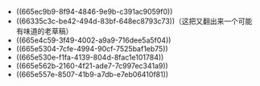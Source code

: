 - ((665ec9b9-8f94-4846-9e9b-c391ac9059f0))
- ((66335c3c-be42-494d-83bf-648ec8793c73))（这把又翻出来一个可能有味道的老草稿）
- ((665e4c59-3f49-4002-a9a9-716dee5a5f04))
- ((665e5304-7cfe-4994-90cf-7525baf1eb75))
- ((665e530e-f1fa-4139-804d-8fac1e101784))
- ((665e562b-2160-4f21-ade7-7c997ec341a9))
- ((665e557e-8507-41b9-a7db-e7eb06410f81))